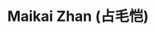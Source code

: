 ---
layout: profile
title: Maikai Zhan (占毛恺)
description: 
img: assets/img/maokai_zhan.jpg
redirect:
year: 2022
category: PhD Students
email: orion008@sjtu.edu.cn
---